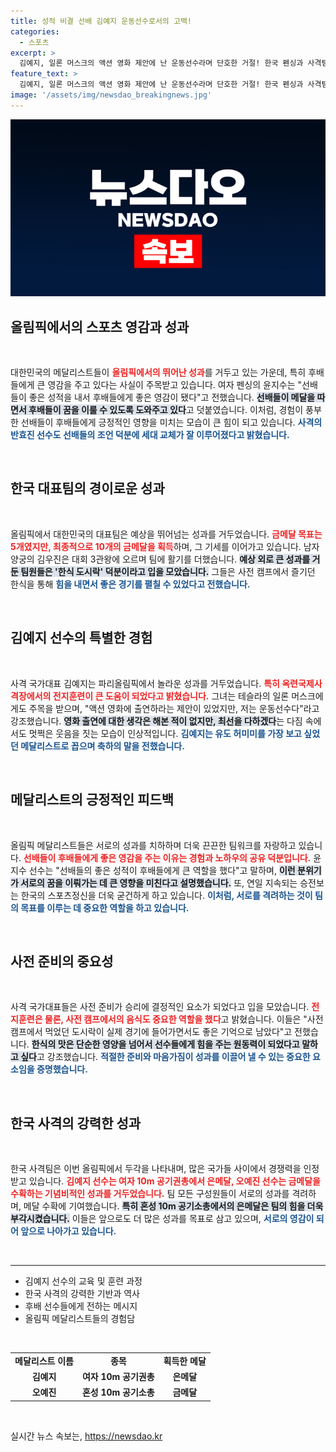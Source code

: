 ```yaml
---
title: 성적 비결 선배 김예지 운동선수로서의 고백!
categories:
  - 스포츠
excerpt: >
  김예지, 일론 머스크의 액션 영화 제안에 난 운동선수라며 단호한 거절! 한국 펜싱과 사격팀, 선배들의 영감을 원동력으로 아시아 첫 금메달 10개 기록. 도시락이 만든 밥심의 힘! 클릭해 더 알아보세요!
feature_text: >
  김예지, 일론 머스크의 액션 영화 제안에 난 운동선수라며 단호한 거절! 한국 펜싱과 사격팀, 선배들의 영감을 원동력으로 아시아 첫 금메달 10개 기록. 도시락이 만든 밥심의 힘! 클릭해 더 알아보세요!
image: '/assets/img/newsdao_breakingnews.jpg'
---
```


<p><img src="/assets/img/newsdao_breakingnews.jpg" alt="ontimetimes 속보" /></p>

<h2 data-ke-size="size26">올림픽에서의 스포츠 영감과 성과</h2>

<p data-ke-size="size16">&nbsp;</p>

<p>대한민국의 메달리스트들이 <b><span style="color: #ee2323;">올림픽에서의 뛰어난 성과</span></b>를 거두고 있는 가운데, 특히 후배들에게 큰 영감을 주고 있다는 사실이 주목받고 있습니다. 여자 펜싱의 윤지수는 "선배들이 좋은 성적을 내서 후배들에게 좋은 영감이 됐다"고 전했습니다. <b><span style="background-color: #21538527;">선배들이 메달을 따면서 후배들이 꿈을 이룰 수 있도록 도와주고 있다</span></b>고 덧붙였습니다. 이처럼, 경험이 풍부한 선배들이 후배들에게 긍정적인 영향을 미치는 모습이 큰 힘이 되고 있습니다. <b><span style="color: #1a5490;">사격의 반효진 선수도 선배들의 조언 덕분에 세대 교체가 잘 이루어졌다고 밝혔습니다.</span></b></p>

<p data-ke-size="size16">&nbsp;</p>

<h2 data-ke-size="size26">한국 대표팀의 경이로운 성과</h2>

<p data-ke-size="size16">&nbsp;</p>

<p>올림픽에서 대한민국의 대표팀은 예상을 뛰어넘는 성과를 거두었습니다. <b><span style="color: #ee2323;">금메달 목표는 5개였지만, 최종적으로 10개의 금메달을 획득</span></b>하며, 그 기세를 이어가고 있습니다. 남자 양궁의 김우진은 대회 3관왕에 오르며 팀에 활기를 더했습니다. <b><span style="background-color: #21538527;">예상 외로 큰 성과를 거둔 팀원들은 '한식 도시락' 덕분이라고 입을 모았습니다.</span></b> 그들은 사전 캠프에서 즐기던 한식을 통해 <b><span style="color: #1a5490;">힘을 내면서 좋은 경기를 펼칠 수 있었다고 전했습니다.</span></b></p>

<p data-ke-size="size16">&nbsp;</p>

<h2 data-ke-size="size26">김예지 선수의 특별한 경험</h2>

<p data-ke-size="size16">&nbsp;</p>

<p>사격 국가대표 김예지는 파리올림픽에서 놀라운 성과를 거두었습니다. <b><span style="color: #ee2323;">특히 옥련국제사격장에서의 전지훈련이 큰 도움이 되었다고 밝혔습니다.</span></b> 그녀는 테슬라의 일론 머스크에게도 주목을 받으며, "액션 영화에 출연하라는 제안이 있었지만, 저는 운동선수다"라고 강조했습니다. <b><span style="background-color: #21538527;">영화 출연에 대한 생각은 해본 적이 없지만, 최선을 다하겠다</span></b>는 다짐 속에서도 멋쩍은 웃음을 짓는 모습이 인상적입니다. <b><span style="color: #1a5490;">김예지는 유도 허미미를 가장 보고 싶었던 메달리스트로 꼽으며 축하의 말을 전했습니다.</span></b></p>

<p data-ke-size="size16">&nbsp;</p>

<h2 data-ke-size="size26">메달리스트의 긍정적인 피드백</h2>

<p data-ke-size="size16">&nbsp;</p>

<p>올림픽 메달리스트들은 서로의 성과를 치하하며 더욱 끈끈한 팀워크를 자랑하고 있습니다. <b><span style="color: #ee2323;">선배들이 후배들에게 좋은 영감을 주는 이유는 경험과 노하우의 공유 덕분입니다.</span></b> 윤지수 선수는 "선배들의 좋은 성적이 후배들에게 큰 역할을 했다"고 말하며, <b><span style="background-color: #21538527;">이런 분위기가 서로의 꿈을 이뤄가는 데 큰 영향을 미친다고 설명했습니다.</span></b> 또, 연일 지속되는 승전보는 한국의 스포츠정신을 더욱 굳건하게 하고 있습니다. <b><span style="color: #1a5490;">이처럼, 서로를 격려하는 것이 팀의 목표를 이루는 데 중요한 역할을 하고 있습니다.</span></b></p>

<p data-ke-size="size16">&nbsp;</p>

<h2 data-ke-size="size26">사전 준비의 중요성</h2>

<p data-ke-size="size16">&nbsp;</p>

<p>사격 국가대표들은 사전 준비가 승리에 결정적인 요소가 되었다고 입을 모았습니다. <b><span style="color: #ee2323;">전지훈련은 물론, 사전 캠프에서의 음식도 중요한 역할을 했다</span></b>고 밝혔습니다. 이들은 "사전캠프에서 먹었던 도시락이 실제 경기에 들어가면서도 좋은 기억으로 남았다"고 전했습니다. <b><span style="background-color: #21538527;">한식의 맛은 단순한 영양을 넘어서 선수들에게 힘을 주는 원동력이 되었다고 말하고 싶다</span></b>고 강조했습니다. <b><span style="color: #1a5490;">적절한 준비와 마음가짐이 성과를 이끌어 낼 수 있는 중요한 요소임을 증명했습니다.</span></b></p>

<p data-ke-size="size16">&nbsp;</p>

<h2 data-ke-size="size26">한국 사격의 강력한 성과</h2>

<p data-ke-size="size16">&nbsp;</p>

<p>한국 사격팀은 이번 올림픽에서 두각을 나타내며, 많은 국가들 사이에서 경쟁력을 인정받고 있습니다. <b><span style="color: #ee2323;">김예지 선수는 여자 10m 공기권총에서 은메달, 오예진 선수는 금메달을 수확하는 기념비적인 성과를 거두었습니다.</span></b> 팀 모든 구성원들이 서로의 성과를 격려하며, 메달 수확에 기여했습니다. <b><span style="background-color: #21538527;">특히 혼성 10m 공기소총에서의 은메달은 팀의 힘을 더욱 부각시켰습니다.</span></b> 이들은 앞으로도 더 많은 성과를 목표로 삼고 있으며, <b><span style="color: #1a5490;">서로의 영감이 되어 앞으로 나아가고 있습니다.</span></b></p>

<p data-ke-size="size16">&nbsp;</p>

<hr>

<ul>
    <li>김예지 선수의 교육 및 훈련 과정</li>
    <li>한국 사격의 강력한 기반과 역사</li>
    <li>후배 선수들에게 전하는 메시지</li>
    <li>올림픽 메달리스트들의 경험담</li>
</ul>

<p data-ke-size="size16">&nbsp;</p>

<table style="width: 100%;">
    <tr>
        <td style="text-align: center; height: 17px;"><b>메달리스트 이름</b></td>
        <td style="text-align: center; height: 17px;"><b>종목</b></td>
        <td style="text-align: center; height: 17px;"><b>획득한 메달</b></td>
    </tr>
    <tr>
        <td style="text-align: center; height: 17px;"><b>김예지</b></td>
        <td style="text-align: center; height: 17px;"><b>여자 10m 공기권총</b></td>
        <td style="text-align: center; height: 17px;"><b>은메달</b></td>
    </tr>
    <tr>
        <td style="text-align: center; height: 17px;"><b>오예진</b></td>
        <td style="text-align: center; height: 17px;"><b>혼성 10m 공기소총</b></td>
        <td style="text-align: center; height: 17px;"><b>금메달</b></td>
    </tr>
</table>

<p data-ke-size="size16">&nbsp;</p>
실시간 뉴스 속보는, <a href="https://newsdao.kr" rel="dofollow">https://newsdao.kr</a>


